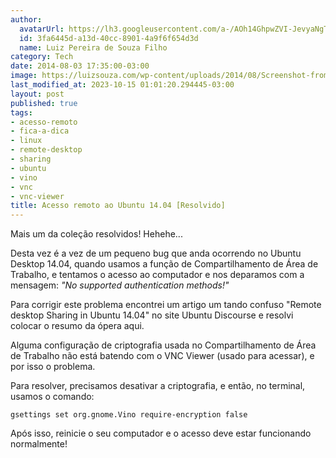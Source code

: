 ```yaml
---
author:
  avatarUrl: https://lh3.googleusercontent.com/a-/AOh14GhpwZVI-JevyaNgTdlrOT6YN20cI6V9Kxtq38Ij8AQ=s100
  id: 3fa6445d-a13d-40cc-8901-4a9f6f654d3d
  name: Luiz Pereira de Souza Filho
category: Tech
date: 2014-08-03 17:35:00-03:00
image: https://luizsouza.com/wp-content/uploads/2014/08/Screenshot-from-2014-05-26-103053.png
last_modified_at: 2023-10-15 01:01:20.294445-03:00
layout: post
published: true
tags:
- acesso-remoto
- fica-a-dica
- linux
- remote-desktop
- sharing
- ubuntu
- vino
- vnc
- vnc-viewer
title: Acesso remoto ao Ubuntu 14.04 [Resolvido]
---
```


Mais um da coleção resolvidos! Hehehe...

Desta vez é a vez de um pequeno bug que anda ocorrendo no Ubuntu Desktop 14.04, quando usamos a função de Compartilhamento de Área de Trabalho, e tentamos o acesso ao computador e nos deparamos com a mensagem: _"No supported authentication methods!"_

Para corrigir este problema encontrei um artigo um tando confuso "Remote desktop Sharing in Ubuntu 14.04" no site Ubuntu Discourse e resolvi colocar o resumo da ópera aqui.

Alguma configuração de criptografia usada no Compartilhamento de Área de Trabalho não está batendo com o VNC Viewer (usado para acessar), e por isso o problema.

Para resolver, precisamos desativar a criptografia, e então, no terminal, usamos o comando:

`gsettings set org.gnome.Vino require-encryption false`

Após isso, reinicie o seu computador e o acesso deve estar funcionando normalmente!
